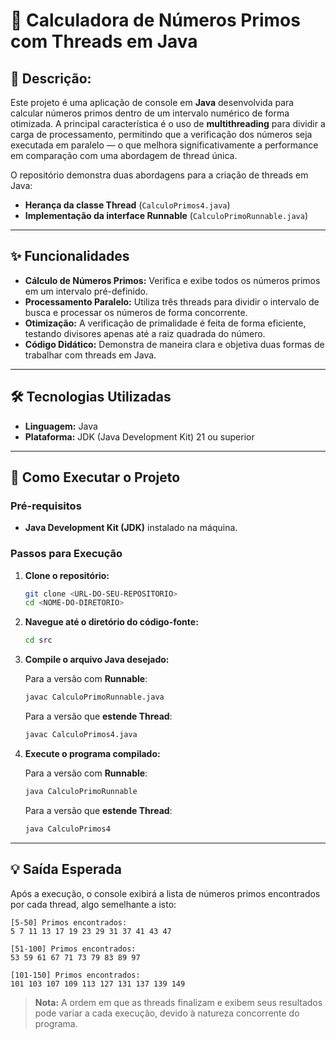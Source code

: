 # 🧮 Calculadora de Números Primos com Threads em Java

## 📝 Descrição:

Este projeto é uma aplicação de console em **Java** desenvolvida para calcular números primos dentro de um intervalo numérico de forma otimizada.
A principal característica é o uso de **multithreading** para dividir a carga de processamento, permitindo que a verificação dos números seja executada em paralelo — o que melhora significativamente a performance em comparação com uma abordagem de thread única.

O repositório demonstra duas abordagens para a criação de threads em Java:

* **Herança da classe Thread** (`CalculoPrimos4.java`)
* **Implementação da interface Runnable** (`CalculoPrimoRunnable.java`)

---

## ✨ Funcionalidades

* **Cálculo de Números Primos:** Verifica e exibe todos os números primos em um intervalo pré-definido.
* **Processamento Paralelo:** Utiliza três threads para dividir o intervalo de busca e processar os números de forma concorrente.
* **Otimização:** A verificação de primalidade é feita de forma eficiente, testando divisores apenas até a raiz quadrada do número.
* **Código Didático:** Demonstra de maneira clara e objetiva duas formas de trabalhar com threads em Java.

---

## 🛠️ Tecnologias Utilizadas

* **Linguagem:** Java
* **Plataforma:** JDK (Java Development Kit) 21 ou superior

---

## 🚀 Como Executar o Projeto

### Pré-requisitos

* **Java Development Kit (JDK)** instalado na máquina.

### Passos para Execução

1. **Clone o repositório:**

   ```bash
   git clone <URL-DO-SEU-REPOSITORIO>
   cd <NOME-DO-DIRETORIO>
   ```

2. **Navegue até o diretório do código-fonte:**

   ```bash
   cd src
   ```

3. **Compile o arquivo Java desejado:**

   Para a versão com **Runnable**:

   ```bash
   javac CalculoPrimoRunnable.java
   ```

   Para a versão que **estende Thread**:

   ```bash
   javac CalculoPrimos4.java
   ```

4. **Execute o programa compilado:**

   Para a versão com **Runnable**:

   ```bash
   java CalculoPrimoRunnable
   ```

   Para a versão que **estende Thread**:

   ```bash
   java CalculoPrimos4
   ```

---

## 💡 Saída Esperada

Após a execução, o console exibirá a lista de números primos encontrados por cada thread, algo semelhante a isto:

```
[5-50] Primos encontrados:
5 7 11 13 17 19 23 29 31 37 41 43 47

[51-100] Primos encontrados:
53 59 61 67 71 73 79 83 89 97

[101-150] Primos encontrados:
101 103 107 109 113 127 131 137 139 149
```

> **Nota:** A ordem em que as threads finalizam e exibem seus resultados pode variar a cada execução, devido à natureza concorrente do programa.
